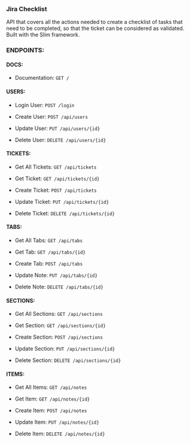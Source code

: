 ### Jira Checklist

API that covers all the actions needed to create a checklist of tasks that need to be completed,
so that the ticket can be considered as validated. Built with the Slim framework.

### ENDPOINTS:

#### DOCS:

- Documentation: `GET /`


#### USERS:

- Login User: `POST /login`

- Create User: `POST /api/users`

- Update User: `PUT /api/users/{id}`

- Delete User: `DELETE /api/users/{id}`


#### TICKETS:

- Get All Tickets: `GET /api/tickets`

- Get Ticket: `GET /api/tickets/{id}`

- Create Ticket: `POST /api/tickets`

- Update Ticket: `PUT /api/tickets/{id}`

- Delete Ticket: `DELETE /api/tickets/{id}`


#### TABS:

- Get All Tabs: `GET /api/tabs`

- Get Tab: `GET /api/tabs/{id}`

- Create Tab: `POST /api/tabs`

- Update Note: `PUT /api/tabs/{id}`

- Delete Note: `DELETE /api/tabs/{id}`


#### SECTIONS:

- Get All Sections: `GET /api/sections`

- Get Section: `GET /api/sections/{id}`

- Create Section: `POST /api/sections`

- Update Section: `PUT /api/sections/{id}`

- Delete Section: `DELETE /api/sections/{id}`


#### ITEMS:

- Get All Items: `GET /api/notes`

- Get Item: `GET /api/notes/{id}`

- Create Item: `POST /api/notes`

- Update Item: `PUT /api/notes/{id}`

- Delete Item: `DELETE /api/notes/{id}`
